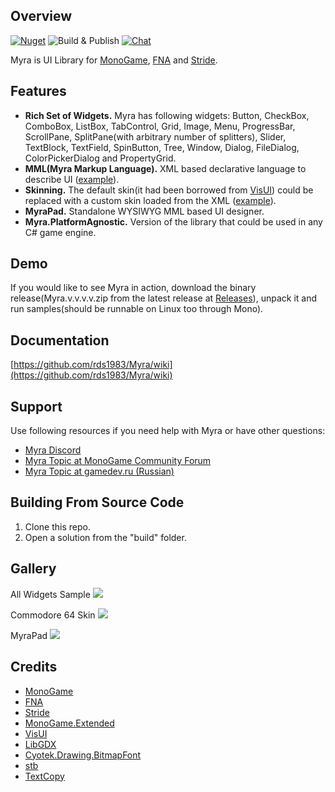 ## Overview
[![Nuget](https://img.shields.io/nuget/dt/Myra)](https://www.nuget.org/packages/Myra/) ![Build & Publish](https://github.com/rds1983/Myra/workflows/Build%20&%20Publish/badge.svg) [![Chat](https://img.shields.io/discord/628186029488340992.svg)](https://discord.gg/ZeHxhCY)

Myra is UI Library for [MonoGame](http://www.monogame.net/), [FNA](https://github.com/FNA-XNA/FNA) and [Stride](https://github.com/stride3d/stride).  

## Features
* **Rich Set of Widgets.** Myra has following widgets: Button, CheckBox, ComboBox, ListBox, TabControl, Grid, Image, Menu, ProgressBar, ScrollPane, SplitPane(with arbitrary number of splitters), Slider, TextBlock, TextField, SpinButton, Tree, Window, Dialog, FileDialog, ColorPickerDialog and PropertyGrid.
* **MML(Myra Markup Language).** XML based declarative language to describe UI ([example](/samples/Myra.Samples.AllWidgets/allControls.xml)).
* **Skinning.**  The default skin(it had been borrowed from [VisUI](https://github.com/kotcrab/vis-ui)) could be replaced with a custom skin loaded from the XML ([example](/samples/Myra.Samples.CustomUIStylesheet/Resources/ui_stylesheet.xml)).
* **MyraPad.** Standalone WYSIWYG MML based UI designer.
* **Myra.PlatformAgnostic.** Version of the library that could be used in any C# game engine.

## Demo
If you would like to see Myra in action, download the binary release(Myra.v.v.v.v.zip from the latest release at [Releases](https://github.com/rds1983/Myra/releases)), unpack it and run samples(should be runnable on Linux too through Mono).

## Documentation
[https://github.com/rds1983/Myra/wiki](https://github.com/rds1983/Myra/wiki)

## Support
Use following resources if you need help with Myra or have other questions:
* [Myra Discord](https://discord.gg/ZeHxhCY)
* [Myra Topic at MonoGame Community Forum](http://community.monogame.net/t/myra-ui-library-for-the-monogame)
* [Myra Topic at gamedev.ru (Russian)](https://gamedev.ru/code/forum/?id=241617)

## Building From Source Code
1. Clone this repo.
2. Open a solution from the "build" folder.

## Gallery
All Widgets Sample
![](/images/AllWidgetsSample.png)

Commodore 64 Skin
![](/images/CustomStylesheetSample.png)

MyraPad
![](/images/MyraPad.png)

## Credits
* [MonoGame](http://www.monogame.net/)
* [FNA](https://github.com/FNA-XNA/FNA)
* [Stride](https://github.com/stride3d/stride)
* [MonoGame.Extended](https://github.com/craftworkgames/MonoGame.Extended)
* [VisUI](https://github.com/kotcrab/vis-editor/wiki/VisUI)
* [LibGDX](http://libgdx.badlogicgames.com/)
* [Cyotek.Drawing.BitmapFont](https://github.com/cyotek/Cyotek.Drawing.BitmapFont)
* [stb](https://github.com/nothings/stb)
* [TextCopy](https://github.com/SimonCropp/TextCopy)
